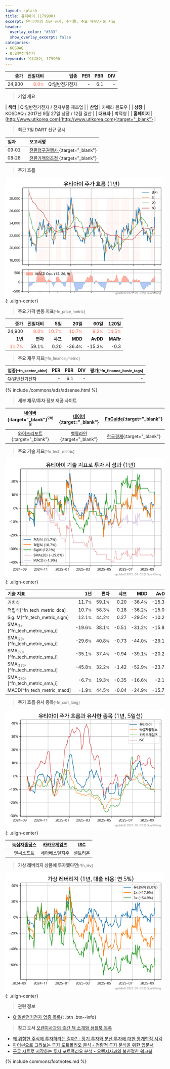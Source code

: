 ```yaml
---
layout: splash
title: 유티아이 (179900)
excerpt: 유티아이의 최근 공시, 수익률, 주요 재무/기술 지표
header:
  overlay_color: "#333"
  show_overlay_excerpt: false
categories:
- KOSDAQ
- Q:일반전기전자
keywords: 유티아이, 179900
---
```


| **종가** | **전일대비** | **업종** | **PER** | **PBR** | **DIV** |
| -------: | -----------: | -------: | ------: | ------: | ------: |
| 24,900 | <span style="color: tomato">8.0<small>%</small></span> | Q:일반전기전자 | - | 6.1 | - |

<!-- more -->


> **기업 개요**<a id="company"></a>

| <span style="white-space:nowrap;">**섹터**</span> | Q:일반전기전자 / 전자부품 제조업 |
| <span style="white-space:nowrap;">**산업**</span> | 카메라 윈도우 |
| <span style="white-space:nowrap;">**상장**</span> | KOSDAQ / 2017년 9월 27일 상장 / 12월 결산 |
| <span style="white-space:nowrap;">**대표자**</span> | 박덕영 |
| <span style="white-space:nowrap;">**홈페이지**</span> | [http://www.utikorea.com](http://www.utikorea.com){:target="_blank"} |


> **최근 7일 DART 신규 공시**<a id="dart"></a>

| **일자** |      | **보고서명** |
| :------- | :--- | :----------- |
| 09&#x2011;01 | | [전환청구권행사              ](https://dart.fss.or.kr/dsaf001/main.do?rcpNo=20250901900703){:target="_blank"} |
| 08&#x2011;28 | | [전환가액의조정              ](https://dart.fss.or.kr/dsaf001/main.do?rcpNo=20250828900220){:target="_blank"} |


> **주가 흐름**<a id="price"></a>

![179900](/stock/images/179900.png){: .align-center}


> **주요 가격 변동 지표**<small>[^fn_price_metric]</small>

| **종가** | **전일대비** | **5일** | **20일** | **60일** | **120일** |
| -------: | -----------: | ------: | -------: | -------: | --------: |
| 24,900 | <span style="color: tomato">8.0<small>%</small></span> | <span style="color: tomato">10.7<small>%</small></span> | <span style="color: tomato">10.7<small>%</small></span> | <span style="color: tomato">9.2<small>%</small></span> | <span style="color: tomato">14.5<small>%</small></span> |
| **1년** | **편차** | **샤프** | **MDD** | **AvDD** | **MARr** |
| <span style="color: tomato">11.7<small>%</small></span> | 59.1<small>%</small> | 0.20 | -36.4<small>%</small> | -15.3<small>%</small> | -0.3 |


> **주요 재무 지표**<small>[^fn_finance_metric]</small>

| **업종**<small>[^fn_sector_abbr]</small> | **PER** | **PBR** | **DIV** | **평가**<small>[^fn_finance_basic_tags]</small> |
| :--------------------------------------- | ------: | ------: | ------: | ----------------------------------------------: |
| Q:일반전기전자 | - | 6.1 | - | - |



{% include /commons/ads/adsense.html %}

> **세부 재무/투자 정보 제공 사이트**

| [네이버](https://m.stock.naver.com/domestic/stock/179900/finance/summary){:target="_blank"}<sup><small>모바일</small></sup> | [네이버](https://finance.naver.com/item/coinfo.naver?code=179900){:target="_blank"} | [FnGuide](https://comp.fnguide.com/SVO2/ASP/SVD_Invest.asp?gicode=A179900&MenuYn=Y){:target="_blank"} |
| :---: | :---: | :---: |
| [와이즈리포트](https://comp.wisereport.co.kr/company/c1040001.aspx?cmp_cd=179900){:target="_blank"} | [밸류라인](https://www.valueline.co.kr/finance/summary/179900){:target="_blank"} | [한국경제](https://markets.hankyung.com/stock/179900/financial-summary){:target="_blank"} |


> **주요 기술 지표**<small>[^fn_tech_metric]</small>


![179900](/stock/images/179900_tech.png){: .align-center}

| **기술 지표** | **1년** | **편차** | **샤프** | **MDD** | **AvDD** |
| :------------ | ------: | -----------: | -------: | ------: | -------: |
| 거치식 | 11.7<small>%</small> | 59.1<small>%</small> | 0.20 | -36.4<small>%</small> | -15.3<small>%</small> |
| 적립식[^fn_tech_metric_dca] | 10.7<small>%</small> | 58.3<small>%</small> | 0.18 | -36.2<small>%</small> | -15.0<small>%</small> |
| Sig. M[^fn_tech_metric_sigm] | 12.1<small>%</small> | 44.2<small>%</small> | 0.27 | -29.5<small>%</small> | -10.2<small>%</small> |
| SMA<small><sub>(5)</sub></small>[^fn_tech_metric_sma_i] | -19.6<small>%</small> | 38.1<small>%</small> | -0.51 | -31.2<small>%</small> | -15.8<small>%</small> |
| SMA<small><sub>(20)</sub></small>[^fn_tech_metric_sma_i] | -29.6<small>%</small> | 40.8<small>%</small> | -0.73 | -44.0<small>%</small> | -29.1<small>%</small> |
| SMA<small><sub>(60)</sub></small>[^fn_tech_metric_sma_i] | -35.1<small>%</small> | 37.4<small>%</small> | -0.94 | -39.1<small>%</small> | -20.2<small>%</small> |
| SMA<small><sub>(120)</sub></small>[^fn_tech_metric_sma_i] | -45.8<small>%</small> | 32.2<small>%</small> | -1.42 | -52.9<small>%</small> | -23.7<small>%</small> |
| SMA<small><sub>(240)</sub></small>[^fn_tech_metric_sma_i] | -6.7<small>%</small> | 19.3<small>%</small> | -0.35 | -16.6<small>%</small> | -2.1<small>%</small> |
| MACD[^fn_tech_metric_macd] | -1.9<small>%</small> | 44.5<small>%</small> | -0.04 | -24.9<small>%</small> | -15.7<small>%</small> |


> **주가 흐름 유사 종목**<a id="corr"></a><small>[^fn_corr_long]</small>

![179900](/stock/images/179900_corr.png){: .align-center}

|       | [녹십자홀딩스](/005250/) | [카카오게임즈](/293490/) | [ISC](/095340/) |
| :---: | :------------------------------------: | :------------------------------------: | :------------------------------------: |
|       | [엔씨소프트](/036570/) | [세아베스틸지주](/001430/) | [셀트리온](/068270/) |


> **가상 레버리지 상품에 투자했다면**<a id="2x"></a><small>[^fn_lev]</small>

![179900](/stock/images/179900_2x.png){: .align-center}


> **관련 정보**

- [Q:일반전기전자 업종 목록](/stats/sector/kosdaq_업종_일반전기전자_종목/){: .btn .btn--info}

> **참고 도서** [오렌지사과의 출간 책 소개와 샘플북 목록](https://kongdori.tistory.com/691)

- [왜 위험한 주식에 투자하라는 걸까? - 장기 투자와 분산 투자에 대한 통계학적 시각](https://kongdori.tistory.com/421)
- [파이썬으로 그려보는 투자 포트폴리오 분석  - 정량적 투자 분석을 위한 입문서](https://kongdori.tistory.com/643)
- [구글 시트로 시작하는 투자 포트폴리오 분석 - 오렌지사과의 불친절한 워크북](https://kongdori.tistory.com/449)


{% include commons/footnotes.md %}